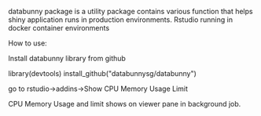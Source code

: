 databunny package is a utility package contains various function that helps shiny application runs in production environments. Rstudio running in docker container environments

How to use:

Install databunny library from github

library(devtools)
install_github("databunnysg/databunny")

go to rstudio->addins->Show CPU Memory Usage Limit

CPU Memory Usage and limit shows on viewer pane in background job.

